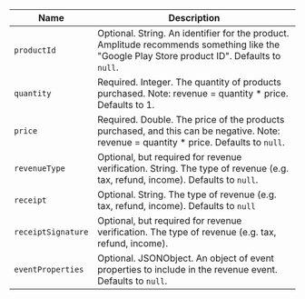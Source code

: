 | <div class="big-column">Name</div>  | Description  |
| --- | --- |
| `productId` | Optional. String. An identifier for the product. Amplitude recommends something like the "Google Play Store product ID". Defaults to `null`. |
| `quantity`| Required. Integer. The quantity of products purchased. Note: revenue = quantity * price. Defaults to 1. |
| `price` | Required. Double. The price of the products purchased, and this can be negative. Note: revenue = quantity * price. Defaults to `null`.|
| `revenueType` | Optional, but required for revenue verification. String. The type of revenue (e.g. tax, refund, income). Defaults to `null`. |
| `receipt`  | Optional. String. The type of revenue (e.g. tax, refund, income). Defaults to `null` |
| `receiptSignature` | Optional, but required for revenue verification. The type of revenue (e.g. tax, refund, income). | null |
| `eventProperties`| Optional. JSONObject. An object of event properties to include in the revenue event. Defaults to `null`. |

<!--delete this once all the SDKs are done! It's a boilerplate table for rev properties-->